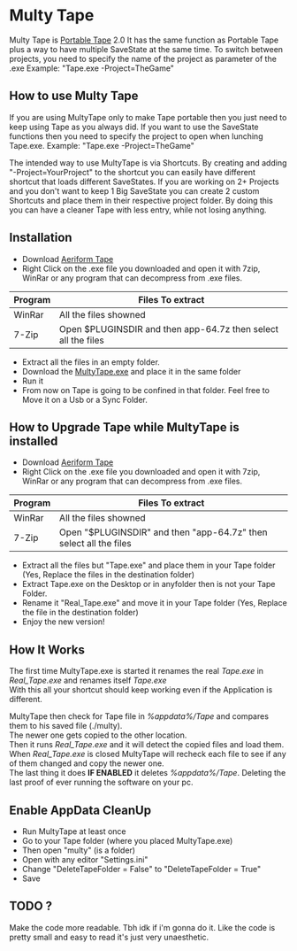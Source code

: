 # Multy Tape
Multy Tape is [Portable Tape](https://github.com/Super99Master/Portable_Tape) 2.0
It has the same function as Portable Tape plus a way to have multiple SaveState at the same time. 
To switch between projects, you need to specify the name of the project as parameter of the .exe
Example: "Tape.exe -Project=TheGame"

## How to use Multy Tape

If you are using MultyTape only to make Tape portable then you just need to keep using Tape as you always did.
If you want to use the SaveState functions then you need to specify the project to open when lunching Tape.exe.
Example: "Tape.exe -Project=TheGame"

The intended way to use MultyTape is via Shortcuts.
By creating and adding "-Project=YourProject" to the shortcut you can easily have different shortcut that loads different SaveStates.
If you are working on 2+ Projects and you don't want to keep 1 Big SaveState you can create 2 custom Shortcuts and place them in their respective project folder.
By doing this you can have a cleaner Tape with less entry, while not losing anything.

## Installation
* Download [Aeriform Tape](https://www.aeriform.io/docs/tape)
* Right Click on the .exe file you downloaded and open it with 7zip, WinRar or any program that can decompress from .exe files.

| Program | Files To extract |
| ------ | ------ |
| WinRar | All the files showned |
| 7-Zip | Open $PLUGINSDIR and then app-64.7z then select all the files |

* Extract all the files in an empty folder.
* Download the [MultyTape.exe](https://github.com/Super99Master/Portable_Tape/raw/master/PortableTape.exe) and place it in the same folder
* Run it
* From now on Tape is going to be confined in that folder. Feel free to Move it on a Usb or a Sync Folder.

## How to Upgrade Tape while MultyTape is installed

* Download [Aeriform Tape](https://www.aeriform.io/docs/tape)
* Right Click on the .exe file you downloaded and open it with 7zip, WinRar or any program that can decompress from .exe files.

| Program | Files To extract |
| ------ | ------ |
| WinRar | All the files showned |
| 7-Zip | Open "$PLUGINSDIR" and then "app-64.7z" then select all the files |

* Extract all the files but "Tape.exe" and place them in your Tape folder (Yes, Replace the files in the destination folder)
* Extract Tape.exe on the Desktop or in anyfolder then is not your Tape Folder.
* Rename it "Real_Tape.exe" and move it in your Tape folder (Yes, Replace the file in the destination folder)
* Enjoy the new version!

## How It Works

The first time MultyTape.exe is started it renames the real *Tape.exe* in *Real_Tape.exe* and renames itself *Tape.exe*  
With this all your shortcut should keep working even if the Application is different.

MultyTape then check for Tape file in *%appdata%/Tape* and compares them to his saved file (./multy).  
The newer one gets copied to the other location.  
Then it runs *Real_Tape.exe* and it will detect the copied files and load them.  
When *Real_Tape.exe* is closed MultyTape will recheck each file to see if any of them changed and copy the newer one.  
The last thing it does **IF ENABLED** it deletes *%appdata%/Tape*. Deleting the last proof of ever running the software on your pc.  

## Enable AppData CleanUp
* Run MultyTape at least once
* Go to your Tape folder (where you placed MultyTape.exe)
* Then open "multy" (is a folder)
* Open with any editor "Settings.ini"
* Change "DeleteTapeFolder = False" to "DeleteTapeFolder = True"
* Save

## TODO ?
Make the code more readable.
Tbh idk if i'm gonna do it. Like the code is pretty small and easy to read it's just very unaesthetic.